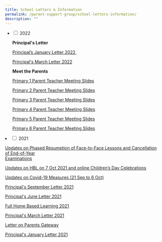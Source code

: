 ```yaml
---
title: School Letters & Information
permalink: /parent-support-group/school-letters-information/
description: ""
---
```

<ul class="jekyllcodex_accordion">
<li>
<input type="checkbox" id="accordion1">
<label for="accordion1">2022</label>
<div>
<p><strong>Principal's Letter</strong></p>
<p><a href="/files/2022-01-Principal.pdf">Principal&rsquo;s January Letter 2022&nbsp;</a></p>
<p><a href="/files/2022-02-Principal.pdf">Principal's March Letter 2022</a></p>
<p><strong>Meet the Parents</strong></p>
<p><a href="https://blangahrisepri.moe.edu.sg/wp-content/uploads/2022/01/BRPS_-P1_Parent-Teacher-Meeting.pdf">Primary 1 Parent Teacher Meeting Slides</a></p>
<p><a href="https://blangahrisepri.moe.edu.sg/wp-content/uploads/2022/01/BRPS_P2_Parent-Teacher-Meeting.pdf">Primary 2 Parent Teacher Meeting Slides</a></p>
<p><a href="https://blangahrisepri.moe.edu.sg/wp-content/uploads/2022/01/P3-PTM-20-Jan-pdf.pdf">Primary 3 Parent Teacher Meeting Slides</a></p>
<p><a href="https://blangahrisepri.moe.edu.sg/wp-content/uploads/2022/01/P4-PTM-20-Jan-pdf.pdf">Primary 4 Parent Teacher Meeting Slides</a></p>
<p><a href="https://blangahrisepri.moe.edu.sg/wp-content/uploads/2022/01/P5-PTM-14-Jan-2022.pdf">Primary 5 Parent Teacher Meeting Slides</a></p>
<p><a href="https://blangahrisepri.moe.edu.sg/wp-content/uploads/2022/01/P6-PTM-14-Jan-2022.pdf">Primary 6 Parent Teacher Meeting Slides</a></p>
</div>
</li>
</ul>
<li>
<input type="checkbox" id="accordion2">
<label for="accordion2">2021</label>
<div>
<p><a href="https://blangahrisepri.moe.edu.sg/wp-content/uploads/2021/10/Letter_11-Oct-2021_Final.pdf">Updates on Phased Resumption of Face-to-Face Lessons and Cancellation of End-of-Year<br />Examinations</a></p>
<p><a href="https://blangahrisepri.moe.edu.sg/wp-content/uploads/2021/09/Full-Home-Based-Learning-29-Sept.pdf">Updates on HBL on 7 Oct 2021 and online Children&rsquo;s Day Celebrations</a></p>
<p><a href="https://blangahrisepri.moe.edu.sg/wp-content/uploads/2021/09/Updates-on-Covid-19-Measures-21-Sep-to-6-Oct.pdf">Updates on Covid-19 Measures (21 Sep to 6 Oct)</a></p>
<p><a href="https://blangahrisepri.moe.edu.sg/wp-content/uploads/2021/09/2021-04-Principal-Term-4.pdf">Principal's September Letter 2021</a></p>
<p><a href="https://blangahrisepri.moe.edu.sg/wp-content/uploads/2021/06/2021-03-Principal-1.pdf">Principal's June Letter 2021</a></p>
<p><a href="https://blangahrisepri.moe.edu.sg/wp-content/uploads/2021/05/Full-Home-Based-Learning-2021.pdf">Full Home Based Learning 2021</a></p>
<p><a href="https://blangahrisepri.moe.edu.sg/wp-content/uploads/2021/03/2021-02-Principal.pdf">Principal's March Letter 2021</a></p>
<p><a href="https://blangahrisepri.moe.edu.sg/wp-content/uploads/2021/01/Letter-on-Parents-Gateway.pdf">Letter on Parents Gateway</a></p>
<p><a href="https://blangahrisepri.moe.edu.sg/wp-content/uploads/2021/01/2021-01-Principal-5-Jan-2021.pdf">Principal's January Letter 2021</a></p>
</div>
</li>
</ul>